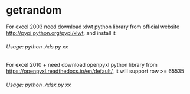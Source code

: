 # getrandom

For excel 2003 need download xlwt python library from official website http://pypi.python.org/pypi/xlwt, and install it

 
 ###### Usage: python ./xls.py xx
 
 
 For excel 2010 + need download openpyxl python library from https://openpyxl.readthedocs.io/en/default/, it will support row >= 65535
 
  ###### Usage: python ./xlsx.py xx
